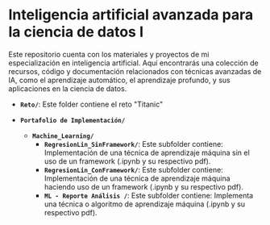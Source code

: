 # Inteligencia artificial avanzada para la ciencia de datos I

Este repositorio cuenta con los materiales y proyectos de mi especialización en inteligencia artificial. 
Aquí encontrarás una colección de recursos, código y documentación relacionados con técnicas avanzadas de IA,
como el aprendizaje automático, el aprendizaje profundo, y sus aplicaciones en la ciencia de datos.

- **`Reto/`**: Este folder contiene el reto "Titanic"

- **`Portafolio de Implementación/`**
  - **`Machine_Learning/`**
    - **`RegresionLin_SinFramework/`**: Este subfolder contiene: Implementación de una técnica de aprendizaje máquina sin el uso de un framework (.ipynb y su respectivo pdf).
    - **`RegresionLin_ConFramework/`**: Este subfolder contiene: Implementación de una técnica de aprendizaje máquina haciendo uso de un framework (.ipynb y su respectivo pdf).
    - **`ML - Reporte Análisis /`**: Este subfolder contiene: Implementa una técnica o algoritmo de aprendizaje máquina (.ipynb y su respectivo pdf).

  
